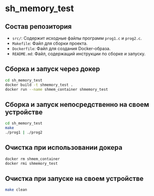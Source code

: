 # sh_memory_test

## Состав репозитория

*   `src/`: Содержит исходные файлы программ `prog1.c` и `prog2.c`.
*   `Makefile`: Файл для сборки проекта.
*   `Dockerfile`: Файл для создания Docker-образа.
*   `README.md`: Файл, содержащий инструкции по сборке и запуску.


## Сборка и запуск через докер

```bash
cd sh_memory_test
docker build -t shmemory_test .
docker run --name shmem_container shmemory_test
```

## Сборка и запуск непосредственно на своем устройстве

```bash
cd sh_memory_test
make
./prog1 | ./prog2
```

## Очистка при использовании докера

```bash
docker rm shmem_container
docker rmi shmemory_test
```

## Очистка при запуске на своем устройстве

```bash
make clean
```
